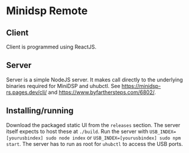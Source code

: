 # Minidsp Remote

## Client 

Client is programmed using ReactJS.

## Server

Server is a simple NodeJS server.  It makes call directly to the underlying binaries required for MiniDSP and uhubctl.  See https://minidsp-rs.pages.dev/cli/ and https://www.byfarthersteps.com/6802/.  

## Installing/running

Download the packaged static UI from the `releases` section.  The server itself expects to host these at `./build`.  Run the server with `USB_INDEX=[yourusbindex] sudo node index` or `USB_INDEX=[yourusbindex] sudo npm start`.  The server has to run as root for `uhubctl` to access the USB ports.  